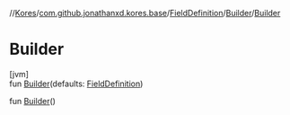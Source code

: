 //[Kores](../../../../index.md)/[com.github.jonathanxd.kores.base](../../index.md)/[FieldDefinition](../index.md)/[Builder](index.md)/[Builder](-builder.md)

# Builder

[jvm]\
fun [Builder](-builder.md)(defaults: [FieldDefinition](../index.md))

fun [Builder](-builder.md)()
